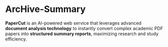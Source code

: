 # ArcHive-Summary
**PaperCut** is an AI-powered web service that leverages advanced **document analysis technology** to instantly convert complex academic PDF papers into **structured summary reports**, maximizing research and study efficiency. 
